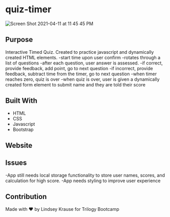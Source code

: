 # quiz-timer

![Screen Shot 2021-04-11 at 11 45 45 PM](https://user-images.githubusercontent.com/79954805/114352096-4db68c80-9b20-11eb-8bdc-f048c39f6016.png)

## Purpose
Interactive Timed Quiz.  Created to practice javascript and dynamically created HTML elements.
  -start time upon user confirm
  -rotates through a list of questions
  -after each question, user answer is assessed. 
    -if correct, provide feedback, add point, go to next question
    -if incorrect, provide feedback, subtract time from the timer, go to next question
  -when timer reaches zero, quiz is over
  -when quiz is over, user is given a dynamically created form element to submit name and they are told their score

## Built With
* HTML
* CSS
* Javascript
* Bootstrap

## Website


## Issues
-App still needs local storage functionality to store user names, scores, and calculation for high score.
-App needs styling to improve user experience

## Contribution
Made with ❤️ by Lindsey Krause
for Trilogy Bootcamp
